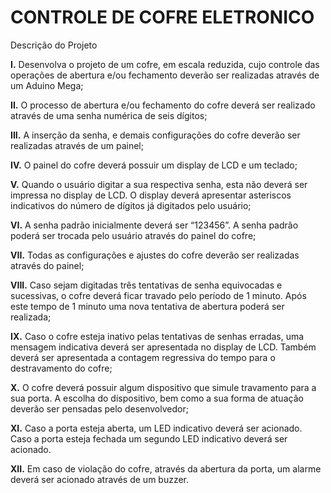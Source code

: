 # CONTROLE DE COFRE ELETRONICO

Descrição do Projeto


**I.** Desenvolva o projeto de um cofre, em escala reduzida, cujo controle das operações de 
abertura e/ou fechamento deverão ser realizadas através de um Aduino Mega;

**II.** O processo de abertura e/ou fechamento do cofre deverá ser realizado através de uma 
senha numérica de seis dígitos;

**III.** A inserção da senha, e demais configurações do cofre deverão ser realizadas através 
de um painel;

**IV.** O painel do cofre deverá possuir um display de LCD e um teclado;

**V.** Quando o usuário digitar a sua respectiva senha, esta não deverá ser impressa no 
display de LCD. O display deverá apresentar asteriscos indicativos do número de 
dígitos já digitados pelo usuário;

**VI.** A senha padrão inicialmente deverá ser “123456”. A senha padrão poderá ser trocada 
pelo usuário através do painel do cofre;

**VII.** Todas as configurações e ajustes do cofre deverão ser realizadas através do painel;

**VIII.** Caso sejam digitadas três tentativas de senha equivocadas e sucessivas, o cofre 
deverá ficar travado pelo período de 1 minuto. Após este tempo de 1 minuto uma nova 
tentativa de abertura poderá ser realizada;

**IX.** Caso o cofre esteja inativo pelas tentativas de senhas erradas, uma mensagem 
indicativa deverá ser apresentada no display de LCD. Também deverá ser apresentada 
a contagem regressiva do tempo para o destravamento do cofre;

**X.** O cofre deverá possuir algum dispositivo que simule travamento para a sua porta. A 
escolha do dispositivo, bem como a sua forma de atuação deverão ser pensadas pelo 
desenvolvedor;

**XI.** Caso a porta esteja aberta, um LED indicativo deverá ser acionado. Caso a porta 
esteja fechada um segundo LED indicativo deverá ser acionado.

**XII.** Em caso de violação do cofre, através da abertura da porta, um alarme deverá ser 
acionado através de um buzzer.
